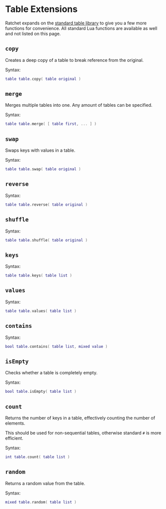 # Table Extensions
Ratchet expands on the [standard table library](http://lua-users.org/wiki/TableLibraryTutorial) to give you a few more functions for convenience.
All standard Lua functions are available as well and not listed on this page.

## `copy` <Badge type="info" text="function" />
Creates a deep copy of a table to break reference from the original.

Syntax:
```lua
table table.copy( table original )
```

## `merge` <Badge type="info" text="function" />
Merges multiple tables into one. Any amount of tables can be specified.

Syntax:
```lua
table table.merge( [ table first, ... ] )
```

## `swap` <Badge type="info" text="function" />
Swaps keys with values in a table.

Syntax:
```lua
table table.swap( table original )
```

## `reverse` <Badge type="info" text="function" />
Syntax:
```lua
table table.reverse( table original )
```

## `shuffle` <Badge type="info" text="function" />
Syntax:
```lua
table table.shuffle( table original )
```

## `keys` <Badge type="info" text="function" />
Syntax:
```lua
table table.keys( table list )
```

## `values` <Badge type="info" text="function" />
Syntax:
```lua
table table.values( table list )
```

## `contains` <Badge type="info" text="function" />
Syntax:
```lua
bool table.contains( table list, mixed value )
```

## `isEmpty` <Badge type="info" text="function" />
Checks whether a table is completely empty.

Syntax:
```lua
bool table.isEmpty( table list )
```

## `count` <Badge type="info" text="function" />
Returns the number of keys in a table, effectively counting the number of elements.

This should be used for non-sequential tables, otherwise standard `#` is more efficient.

Syntax:
```lua
int table.count( table list )
```

## `random` <Badge type="info" text="function" />
Returns a random value from the table.

Syntax:
```lua
mixed table.random( table list )
```
